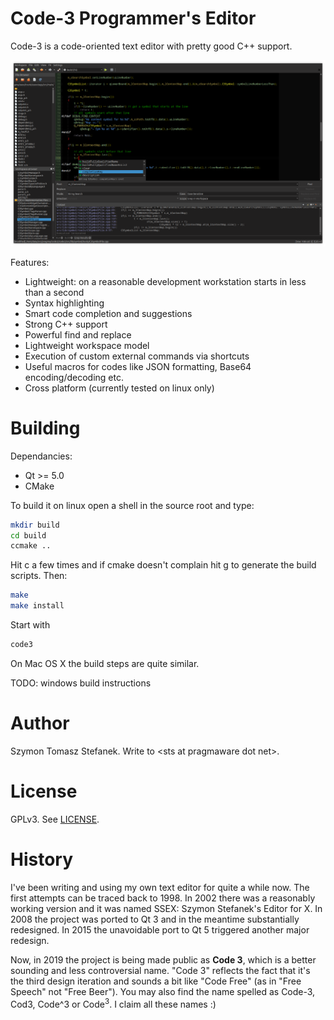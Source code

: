 # Code-3 Programmer's Editor

Code-3 is a code-oriented text editor with pretty good C++ support.

![screenshot](https://github.com/pragmaware/code3/raw/master/doc/screenshot20191227.png "Screenshot")

Features:

- Lightweight: on a reasonable development workstation starts in less than a second
- Syntax highlighting
- Smart code completion and suggestions
- Strong C++ support
- Powerful find and replace
- Lightweight workspace model
- Execution of custom external commands via shortcuts
- Useful macros for codes like JSON formatting, Base64 encoding/decoding etc.
- Cross platform (currently tested on linux only)

# Building

Dependancies:

- Qt >= 5.0
- CMake

To build it on linux open a shell in the source root and type:

```sh
mkdir build
cd build
ccmake ..
```

Hit c a few times and if cmake doesn't complain hit g to generate the build scripts. Then:

```sh
make
make install
```

Start with 

```sh
code3
```

On Mac OS X the build steps are quite similar.

TODO: windows build instructions

# Author

Szymon Tomasz Stefanek. Write to &lt;sts at pragmaware dot net&gt;.

# License

GPLv3. See [LICENSE](LICENSE.md).

# History

I've been writing and using my own text editor for quite a while now. The first attempts
can be traced back to 1998. In 2002 there was a reasonably working version and it was
named SSEX: Szymon Stefanek's Editor for X. In 2008 the project was ported to Qt 3 and
in the meantime substantially redesigned. In 2015 the unavoidable port to Qt 5 triggered
another major redesign.

Now, in 2019 the project is being made public as **Code 3**, which is a better sounding
and less controversial name. "Code 3" reflects the fact that it's the third design iteration
and sounds a bit like "Code Free" (as in "Free Speech" not "Free Beer"). You may also
find the name spelled as Code-3, Cod3, Code^3 or Code<sup>3</sup>. I claim all these names :)


